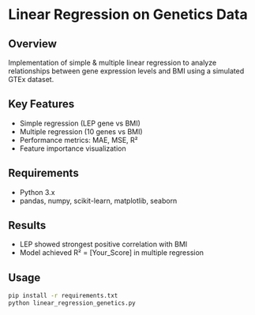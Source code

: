 # Linear Regression on Genetics Data

## Overview
Implementation of simple & multiple linear regression to analyze relationships between gene expression levels and BMI using a simulated GTEx dataset.

## Key Features
- Simple regression (LEP gene vs BMI)
- Multiple regression (10 genes vs BMI)
- Performance metrics: MAE, MSE, R²
- Feature importance visualization

## Requirements
- Python 3.x
- pandas, numpy, scikit-learn, matplotlib, seaborn

## Results
- LEP showed strongest positive correlation with BMI
- Model achieved R² = [Your_Score] in multiple regression

## Usage
```bash
pip install -r requirements.txt
python linear_regression_genetics.py
